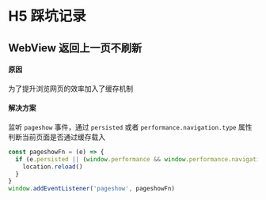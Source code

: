 # H5 踩坑记录

## WebView 返回上一页不刷新

#### 原因

为了提升浏览网页的效率加入了缓存机制

#### 解决方案

监听 `pageshow` 事件，通过 `persisted` 或者 `performance.navigation.type` 属性判断当前页面是否通过缓存载入

```js
const pageshowFn = (e) => {
  if (e.persisted || (window.performance && window.performance.navigation.type === 2)) {
    location.reload()
  }
}
window.addEventListener('pageshow', pageshowFn)
```
